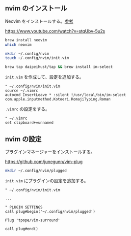 
## nvim のインストール

Neovim をインストールする。[参考](https://www.sambaiz.net/article/398/)

https://www.youtube.com/watch?v=stqUbv-5u2s

```sh
brew install neovim
which neovim

mkdir ~/.config/nvim
touch ~/.config/nvim/init.vim

brew tap daipeihust/tap && brew install im-select
```

`init.vim` を作成して、設定を追加する。
```
" ~/.config/nvim/init.vim
source ~/.vimrc
autocmd InsertLeave * :silent !/usr/local/bin/im-select com.apple.inputmethod.Kotoeri.RomajiTyping.Roman
```

`.vimrc` の設定をする。
```
" ~/.vimrc
set clipboard+=unnamed
```

## nvim の設定

プラグインマネージャーをインストールする。

https://github.com/junegunn/vim-plug

```sh
mkdir ~/.config/nvim/plugged
```

`init.vim` にプラグインの設定を追加する。
```
" ~/.config/nvim/init.vim

...

" PLUGIN SETTINGS
call plug#begin('~/.config/nvim/plugged')

Plug 'tpope/vim-surround'

call plug#end()
```

